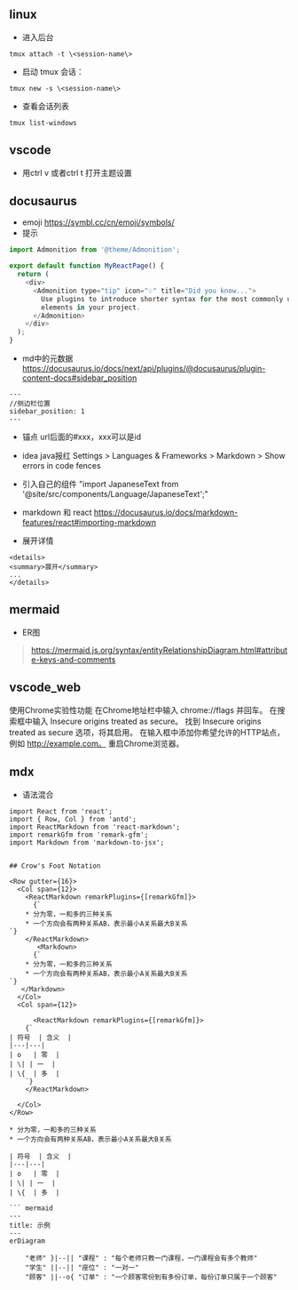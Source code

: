 ## linux
* 进入后台
```shell
tmux attach -t \<session-name\>
```

* 启动 tmux 会话：
```shell
tmux new -s \<session-name\>
```

* 查看会话列表
```shell
tmux list-windows
```
## vscode
* 用ctrl v 或者ctrl t 打开主题设置
## docusaurus
* emoji
https://symbl.cc/cn/emoji/symbols/
* 提示
```js
import Admonition from '@theme/Admonition';

export default function MyReactPage() {
  return (
    <div>
      <Admonition type="tip" icon="💡" title="Did you know...">
        Use plugins to introduce shorter syntax for the most commonly used JSX
        elements in your project.
      </Admonition>
    </div>
  );
}
```


* md中的元数据
https://docusaurus.io/docs/next/api/plugins/@docusaurus/plugin-content-docs#sidebar_position

```mdxjs
---
//侧边栏位置     
sidebar_position: 1
---

```
* 锚点
url后面的#xxx，xxx可以是id
* idea java报红
Settings > Languages & Frameworks > Markdown > Show errors in code fences

* 引入自己的组件
"import JapaneseText from '@site/src/components/Language/JapaneseText';"
* markdown 和 react
https://docusaurus.io/docs/markdown-features/react#importing-markdown

* 展开详情
```mdx
<details>
<summary>展开</summary>
...
</details>
```

## mermaid
* ER图
> https://mermaid.js.org/syntax/entityRelationshipDiagram.html#attribute-keys-and-comments



## vscode_web
使用Chrome实验性功能
在Chrome地址栏中输入 chrome://flags 并回车。
在搜索框中输入 Insecure origins treated as secure。
找到 Insecure origins treated as secure 选项，将其启用。
在输入框中添加你希望允许的HTTP站点，例如 http://example.com。
重启Chrome浏览器。

## mdx
* 语法混合

```mdx
import React from 'react';
import { Row, Col } from 'antd';
import ReactMarkdown from 'react-markdown';
import remarkGfm from 'remark-gfm';
import Markdown from 'markdown-to-jsx';


## Crow's Foot Notation

<Row gutter={16}>
  <Col span={12}>
    <ReactMarkdown remarkPlugins={[remarkGfm]}>
      {`
    * 分为零，一和多的三种关系
    * 一个方向会有两种关系AB，表示最小A关系最大B关系
`}
    </ReactMarkdown>
       <Markdown>
      {`
    * 分为零，一和多的三种关系
    * 一个方向会有两种关系AB，表示最小A关系最大B关系
`}
   </Markdown>
  </Col>
  <Col span={12}>

      <ReactMarkdown remarkPlugins={[remarkGfm]}>
    {`
| 符号  | 含义  |
|---|---|
| o   | 零  |
| \| | 一  |
| \{  | 多  |
    `}
    </ReactMarkdown>

  </Col>
</Row>

* 分为零，一和多的三种关系
* 一个方向会有两种关系AB，表示最小A关系最大B关系

| 符号  | 含义  |
|---|---|
| o   | 零  |
| \| | 一  |
| \{  | 多  |

``` mermaid
---
title: 示例
---
erDiagram

    "老师" }|--|| "课程" : "每个老师只教一门课程，一门课程会有多个教师"
    "学生" ||--|| "座位" : "一对一"
    "顾客" ||--o{ "订单" : "一个顾客零份到有多份订单，每份订单只属于一个顾客"

```

```